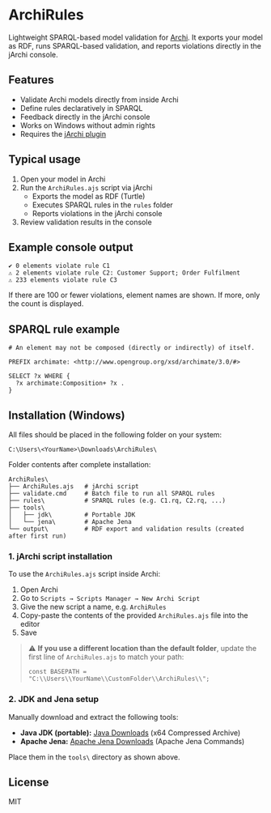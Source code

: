 
# ArchiRules
Lightweight SPARQL-based model validation for [Archi](https://www.archimatetool.com/). It exports your model as RDF, runs SPARQL-based validation, and reports violations directly in the jArchi console.

## Features
-   Validate Archi models directly from inside Archi
-   Define rules declaratively in SPARQL
-   Feedback directly in the jArchi console
-   Works on Windows without admin rights
-   Requires the [jArchi plugin](https://www.archimatetool.com/plugins/)

## Typical usage
1.  Open your model in Archi
2.  Run the `ArchiRules.ajs` script via jArchi
    -   Exports the model as RDF (Turtle)
    -   Executes SPARQL rules in the `rules` folder
    -   Reports violations in the jArchi console
4.  Review validation results in the console

## Example console output
```
✔ 0 elements violate rule C1
⚠ 2 elements violate rule C2: Customer Support; Order Fulfilment
⚠ 233 elements violate rule C3
```

If there are 100 or fewer violations, element names are shown. If more, only the count is displayed.

## SPARQL rule example
```sparql
# An element may not be composed (directly or indirectly) of itself.

PREFIX archimate: <http://www.opengroup.org/xsd/archimate/3.0/#>

SELECT ?x WHERE {
  ?x archimate:Composition+ ?x .
}
```

## Installation (Windows)
All files should be placed in the following folder on your system:
```
C:\Users\<YourName>\Downloads\ArchiRules\
```

Folder contents after complete installation:
```
ArchiRules\
├── ArchiRules.ajs   # jArchi script
├── validate.cmd     # Batch file to run all SPARQL rules
├── rules\           # SPARQL rules (e.g. C1.rq, C2.rq, ...)
├── tools\           
│   ├── jdk\         # Portable JDK
│   └── jena\        # Apache Jena
└── output\          # RDF export and validation results (created after first run)
```

### 1. jArchi script installation
To use the `ArchiRules.ajs` script inside Archi:
1.  Open Archi
2.  Go to `Scripts → Scripts Manager → New Archi Script`
3.  Give the new script a name, e.g. `ArchiRules`
4.  Copy-paste the contents of the provided `ArchiRules.ajs` file into the editor
5.  Save

> ⚠ **If you use a different location than the default folder**, update the first line of `ArchiRules.ajs` to match your path:
> 
> ```
> const BASEPATH = "C:\\Users\\YourName\\CustomFolder\\ArchiRules\\";
> ```

### 2. JDK and Jena setup
Manually download and extract the following tools:
-   **Java JDK (portable):**  [Java Downloads](https://www.oracle.com/java/technologies/downloads/) (x64 Compressed Archive)
-   **Apache Jena:**  [Apache Jena Downloads](https://jena.apache.org/download/) (Apache Jena Commands)

Place them in the `tools\` directory as shown above.

## License
MIT
